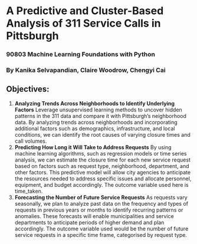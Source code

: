 # A Predictive and Cluster-Based Analysis of 311 Service Calls in Pittsburgh

### 90803 Machine Learning Foundations with Python

### By Kanika Selvapandian, Claire Woodrow, Chengyi Cai

## Objectives:

1. **Analyzing Trends Across Neighborhoods to Identify Underlying Factors**
   Leverage unsupervised learning methods to uncover hidden patterns in the 311 data and compare it with Pittsburgh’s neighborhood data. By analyzing trends across neighborhoods and incorporating additional factors such as demographics, infrastructure, and local conditions, we can identify the root causes of varying closure times and call volumes.
2. **Predicting How Long it Will Take to Address Requests**
   By using machine learning algorithms, such as regression models or time series analysis, we can estimate the closure time for each new service request based on factors such as request type, neighborhood, department, and other factors. This predictive model will allow city agencies to anticipate the resources needed to address specific issues and allocate personnel, equipment, and budget accordingly. The outcome variable used here is time_taken.
3. **Forecasting the Number of Future Service Requests**
   As requests vary seasonally, we plan to analyze past data on the frequency and types of requests in previous years or months to identify recurring patterns or anomalies. These forecasts will enable municipalities and service departments to anticipate periods of higher demand and plan accordingly. The outcome variable used would be the number of future service requests in a specific time frame, categorised by request type.
